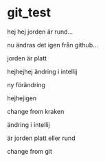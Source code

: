 # git_test

hej hej jorden är rund...



nu ändras det igen från github...


jorden är platt

hejhejhej ändring i intellij

ny förändring

hejhejigen


change from kraken

ändring i intellij


är jorden platt eller rund



change from git
